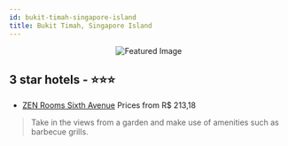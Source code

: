 ```yaml
---
id: bukit-timah-singapore-island
title: Bukit Timah, Singapore Island
---
```


<center><img src="https://i.travelapi.com/hotels/20000000/19470000/19460800/19460759/5a0fd7b3_z.jpg" alt="Featured Image" /></center>


##  3 star hotels - ⭐️⭐️⭐️

-    [ZEN Rooms Sixth Avenue](https://us.hurb.com/hotels/bukit-timah/zen-rooms-sixth-avenue-JNP-JP00083Z?cmp=18055) Prices from R$ 213,18
   > Take in the views from a garden and make use of amenities such as barbecue grills.

